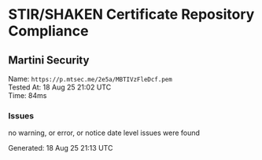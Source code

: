 # STIR/SHAKEN Certificate Repository Compliance

## Martini Security

Name: `https://p.mtsec.me/2e5a/MBTIVzFleDcf.pem`\
Tested At: 18 Aug 25 21:02 UTC\
Time: 84ms

### Issues

no warning, or error, or notice date level issues were found

Generated: 18 Aug 25 21:13 UTC